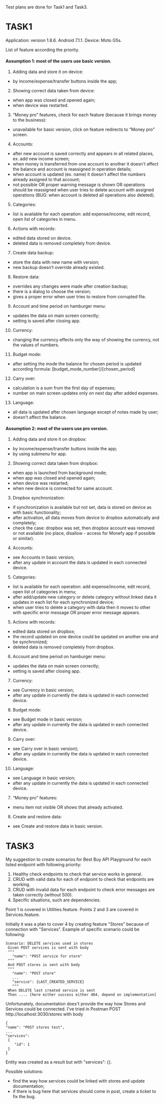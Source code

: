 Test plans are done for Task1 and Task3.

# TASK1

Application: version 1.8.6. Android 7.1.1. Device: Moto G5s.

List of feature according the priority.

#### Assumption 1: most of the users use basic version.

1. Adding data and store it on device:
 - by income/expense/transfer buttons inside the app;
2. Showing correct data taken from device:
 - when app was closed and opened again;
 - when device was restarted.
3. “Money pro” features, check for each feature (because it brings money to the business):
 - unavailable for basic version, click on feature redirects to “Money pro” screen.
4. Accounts:
 - after new account is saved correctly and appears in all related places, ex. add new income screen;
 - when money is transferred from one account to another it doesn't affect the balance and account is reassigned in operation details;
 - when account is updated (ex. name) it doesn't affect the numbers already assigned to that account;
 - not possible OR proper warning message is shown OR operations should be reassigned when user tries to delete account with assigned operations (BUG: when account is deleted all operations also deleted).
5. Categories:
 - list is available for each operation: add expense/income, edit record, open list of categories in menu.
6. Actions with records:
 - edited data stored on device.
 - deleted data is removed completely from device.
7. Create data backup:
 - store the data with new name with version;
 - new backup doesn’t override already existed.
8. Restore data:
 - overrides any changes were made after creation backup;
 - there is a dialog to choose the version;
 - gives a proper error when user tries to restore from corrupted file.
9. Account and time period on hamburger menu:
 - updates the data on main screen correctly;
 - setting is saved after closing app.
10. Currency:
 - changing the currency effects only the way of showing the currency, not the values of numbers.
11. Budget mode:
 - after setting the mode the balance for chosen period is updated according formula: [budget_mode_number]/[chosen_period]
12. Carry over:
 - calculation is a sum from the first day of expenses;
 - number on main screen updates only on next day after added expenses.
13. Language:    
 - all data is updated after chosen language except of notes made by user;
 - doesn't affect the balance.

#### Assumption 2: most of the users use pro version.
1. Adding data and store it on dropbox:
 - by income/expense/transfer buttons inside the app;
 - by using submenu for app.
2. Showing correct data taken from dropbox:
 - when app is launched from background mode;
 - when app was closed and opened again;
 - when device was restarted;
 - when new device is connected for same account.  
3. Dropbox synchronization:
 - if synchronization is available but not set, data is stored on device as with basic functionality;
 - after activation, all data moves from device to dropbox automatically and completely;
 - check the case: dropbox was set, then dropbox account was removed or not available (no place, disallow  - access for Monefy app if possible or similar).
4. Accounts:
 - see Accounts in basic version;
 - after any update in account the data is updated in each connected device.
5. Categories:
 - list is available for each operation: add expense/income, edit record, open list of categories in menu;
 - after add/update new category or delete category without linked data it updates in each list for each synchronized device;
 - when user tries to delete a category with data then it moves to other with specific error message OR proper error message appears.
5. Actions with records:
 - edited data stored on dropbox;
 - the record updated on one device could be updated on another one and be synchronized;  
 - deleted data is removed completely from dropbox.
6. Account and time period on hamburger menu:
 - updates the data on main screen correctly;
 - setting is saved after closing app.
7. Currency:
 - see Currency in basic version;
 - after any update in currently the data is updated in each connected device.
8. Budget mode:
 - see Budget mode in basic version;
 - after any update in currently the data is updated in each connected device.
9. Carry over:
 - see Carry over in basic version);
 - after any update in currently the data is updated in each connected device.
10. Language:    
- see Language in basic version;
- after any update in currently the data is updated in each connected device.
7. “Money pro” features:
 - menu item not visible OR shows that already activated.
8. Create and restore data:
 - see Create and restore data in basic version.


# TASK3

My suggestion to create scenarios for Best Buy API Playground for each listed endpoint with following priority:
1. Healthy check endpoints to check that service works in general.
2. CRUD with valid data for each of endpoint to check that endpoints are working.
3. CRUD with invalid data for each endpoint to check error messages are taken correctly (without 500).
4. Specific situations, such are dependencies.

Point 1 is covered in Utilities.feature.
Points 2 and 3 are covered in Services.feature.

Initially it was a plan to cover 4 by creating feature "Stores" because of connection with "Services".
Example of specific scenario could be following:

 ```
 Scenario: DELETE services used in stores
  Given POST services is sent with body
  """
    "name": "POST service for store"
  """
  And POST stores is sent with body
  """
    "name": "POST store"
    ...
    "service": {LAST_CREATED_SERVICE}
    """
  When DELETE last created service is sent
  Then .... [here either success either 404, depend on implementation]
  ```

Unfortunately, documentation does't provide the way how Stores and Services could be connected.
I've tried in Postman POST http://localhost:3030/stores with body

    {
    "name": "POST stores test",
    ...
    "services":
     {
        "id": 1
     }
    }

Entity was created as a result but with "services": {}.

Possible solutions:
- find the way how services could be linked with stores and update documentation;
- if there is bug here that services should come in post, create a ticket to fix the bug.
